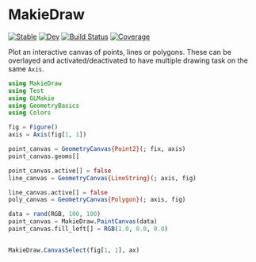 # MakieDraw

[![Stable](https://img.shields.io/badge/docs-stable-blue.svg)](https://rafaqz.github.io/MakieDraw.jl/stable/)
[![Dev](https://img.shields.io/badge/docs-dev-blue.svg)](https://rafaqz.github.io/MakieDraw.jl/dev/)
[![Build Status](https://github.com/rafaqz/MakieDraw.jl/actions/workflows/CI.yml/badge.svg?branch=main)](https://github.com/rafaqz/MakieDraw.jl/actions/workflows/CI.yml?query=branch%3Amain)
[![Coverage](https://codecov.io/gh/rafaqz/MakieDraw.jl/branch/main/graph/badge.svg)](https://codecov.io/gh/rafaqz/MakieDraw.jl)


Plot an interactive canvas of points, lines or polygons. These can be overlayed
and activated/deactivated to have multiple drawing task on the same `Axis`.


```julia
using MakieDraw
using Test
using GLMakie
using GeometryBasics
using Colors

fig = Figure()
axis = Axis(fig[1, 1])

point_canvas = GeometryCanvas{Point2}(; fix, axis)
point_canvas.geoms[]

point_canvas.active[] = false
line_canvas = GeometryCanvas{LineString}(; axis, fig)

line_canvas.active[] = false
poly_canvas = GeometryCanvas{Polygon}(; axis, fig)

data = rand(RGB, 100, 100)
paint_canvas = MakieDraw.PaintCanvas(data)
paint_canvas.fill_left[] = RGB(1.0, 0.0, 0.0)


MakieDraw.CanvasSelect(fig[1, 1], ax)
```
